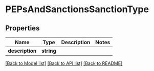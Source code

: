 # PEPsAndSanctionsSanctionType

## Properties
Name | Type | Description | Notes
------------ | ------------- | ------------- | -------------
**description** | **string** |  | 

[[Back to Model list]](../README.md#documentation-for-models) [[Back to API list]](../README.md#documentation-for-api-endpoints) [[Back to README]](../README.md)


